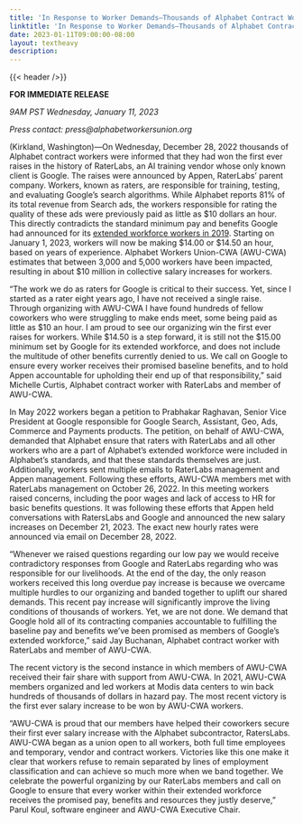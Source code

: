 ```yaml
---
title: 'In Response to Worker Demands—Thousands of Alphabet Contract Workers Secure Historic Pay Raise'
linktitle: 'In Response to Worker Demands—Thousands of Alphabet Contract Workers Secure Historic Pay Raise'
date: 2023-01-11T09:00:00-08:00
layout: textheavy
description:
---
```


{{< header />}}

**FOR IMMEDIATE RELEASE**

_9AM PST Wednesday, January 11, 2023_

_Press contact: press@alphabetworkersunion.org_

(Kirkland, Washington)—On Wednesday, December 28, 2022 thousands of Alphabet contract workers were informed that they had won the first ever raises in the history of RaterLabs, an AI training vendor whose only known client is Google. The raises were announced by Appen, RaterLabs’ parent company. Workers, known as raters, are responsible for training, testing, and evaluating Google’s search algorithms. While Alphabet reports 81% of its total revenue from Search ads, the workers responsible for rating the quality of these ads were previously paid as little as $10 dollars an hour. This directly contradicts the standard minimum pay and benefits Google had announced for its [extended workforce workers in 2019](https://support.google.com/corporate-suppliers/answer/10208902?hl=en). Starting on January 1, 2023, workers will now be making $14.00 or $14.50 an hour, based on years of experience. Alphabet Workers Union-CWA (AWU-CWA) estimates that between 3,000 and 5,000 workers have been impacted, resulting in about $10 million in collective salary increases for workers. 


“The work we do as raters for Google is critical to their success. Yet, since I started as a rater eight years ago, I have not received a single raise. Through organizing with AWU-CWA I have found hundreds of fellow coworkers who were struggling to make ends meet, some being paid as little as $10 an hour. I am proud to see our organizing win the first ever raises for workers. While $14.50 is a step forward, it is still not the $15.00 minimum set by Google for its extended workforce, and does not include the multitude of other benefits currently denied to us. We call on Google to ensure every worker receives their promised baseline benefits, and to hold Appen accountable for upholding their end up of that responsibility,” said Michelle Curtis, Alphabet contract worker with RaterLabs and member of AWU-CWA. 


In May 2022 workers began a petition to Prabhakar Raghavan, Senior Vice President at Google responsible for Google Search, Assistant, Geo, Ads, Commerce and Payments products. The petition, on behalf of AWU-CWA,  demanded that Alphabet ensure that raters with RaterLabs and all other workers who are a part of Alphabet’s extended workforce were included in Alphabet’s standards, and that these standards themselves are just. Additionally, workers sent multiple emails to RaterLabs management and Appen management. Following these efforts, AWU-CWA members met with RaterLabs management on October 26, 2022. In this meeting workers raised concerns, including the poor wages and lack of access to HR for basic benefits questions. It was following these efforts that Appen held conversations with RatersLabs and Google and announced the new salary increases on December 21, 2023. The exact new hourly rates were announced via email on December 28, 2022. 


“Whenever we raised questions regarding our low pay we would receive contradictory responses from Google and RaterLabs regarding who was responsible for our livelihoods. At the end of the day, the only reason workers received this long overdue pay increase is because we overcame multiple hurdles to our organizing and banded together to uplift our shared demands. This recent pay increase will significantly improve the living conditions of thousands of workers. Yet, we are not done. We demand that Google hold all of its contracting companies accountable to fulfilling the baseline pay and benefits we’ve been promised as members of Google’s extended workforce,” said Jay Buchanan, Alphabet contract worker with RaterLabs and member of AWU-CWA. 


The recent victory is the second instance in which members of AWU-CWA received their fair share with support from AWU-CWA. In 2021, AWU-CWA members organized and led workers at Modis data centers to win back hundreds of thousands of dollars in hazard pay. The most recent victory is the first ever salary increase to be won by AWU-CWA workers.


“AWU-CWA is proud that our members have helped their coworkers secure their first ever salary increase with the Alphabet subcontractor, RatersLabs. AWU-CWA began as a union open to all workers, both full time employees and temporary, vendor and contract workers. Victories like this one make it clear that workers refuse to remain separated by lines of employment classification and can achieve so much more when we band together. We celebrate the powerful organizing by our RaterLabs members and call on Google to ensure that every worker within their extended workforce receives the promised pay, benefits and resources they justly deserve,” Parul Koul, software engineer and AWU-CWA Executive Chair. 
